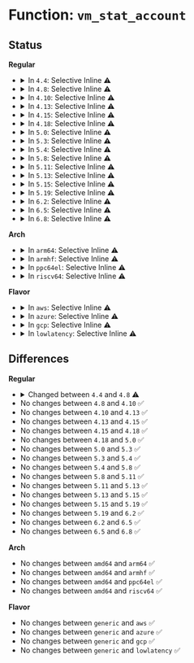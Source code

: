 # Function: <code>vm_stat_account</code>

## Status
<b>Regular</b>
<ul>
<li>
<details>
<summary>In <code>4.4</code>: Selective Inline ⚠️</summary>

```c
void vm_stat_account(struct mm_struct *mm, long unsigned int flags, struct file *file, long int pages);
```

**Collision:** Unique Global

**Inline:** Selective

**Transformation:** False

**Instances:**

```
In mm/mmap.c (ffffffff811c5990)
Location: mm/mmap.c:1216
Inline: True
Inline callers:
  - mm/mmap.c:expand_downwards
  - mm/mmap.c:do_munmap
  - mm/mmap.c:mmap_region
Direct callers:
  - kernel/fork.c:copy_process
  - mm/mprotect.c:mprotect_fixup
  - mm/mprotect.c:mprotect_fixup
  - mm/mremap.c:move_vma
  - mm/mremap.c:SyS_mremap
```
**Symbols:**

```
ffffffff811c5990-ffffffff811c59d1: vm_stat_account (STB_GLOBAL)
```
</details>
</li>
<li>
<details>
<summary>In <code>4.8</code>: Selective Inline ⚠️</summary>

```c
void vm_stat_account(struct mm_struct *mm, vm_flags_t flags, long int npages);
```

**Collision:** Unique Global

**Inline:** Selective

**Transformation:** False

**Instances:**

```
In mm/mmap.c (ffffffff811e2748)
Location: mm/mmap.c:2966
Inline: True
Inline callers:
  - mm/mmap.c:__install_special_mapping
  - mm/mmap.c:do_munmap
  - mm/mmap.c:expand_downwards
  - mm/mmap.c:mmap_region
Direct callers:
  - mm/mprotect.c:mprotect_fixup
  - mm/mprotect.c:mprotect_fixup
  - mm/mremap.c:SyS_mremap
  - mm/mremap.c:move_vma
```
**Symbols:**

```
ffffffff811e42b0-ffffffff811e42ff: vm_stat_account (STB_GLOBAL)
```
</details>
</li>
<li>
<details>
<summary>In <code>4.10</code>: Selective Inline ⚠️</summary>

```c
void vm_stat_account(struct mm_struct *mm, vm_flags_t flags, long int npages);
```

**Collision:** Unique Global

**Inline:** Selective

**Transformation:** False

**Instances:**

```
In mm/mmap.c (ffffffff811f2718)
Location: mm/mmap.c:3119
Inline: True
Inline callers:
  - mm/mmap.c:__install_special_mapping
  - mm/mmap.c:do_munmap
  - mm/mmap.c:expand_downwards
  - mm/mmap.c:mmap_region
Direct callers:
  - mm/mprotect.c:mprotect_fixup
  - mm/mprotect.c:mprotect_fixup
  - mm/mremap.c:SyS_mremap
  - mm/mremap.c:move_vma
```
**Symbols:**

```
ffffffff811f42b0-ffffffff811f42ff: vm_stat_account (STB_GLOBAL)
```
</details>
</li>
<li>
<details>
<summary>In <code>4.13</code>: Selective Inline ⚠️</summary>

```c
void vm_stat_account(struct mm_struct *mm, vm_flags_t flags, long int npages);
```

**Collision:** Unique Global

**Inline:** Selective

**Transformation:** False

**Instances:**

```
In mm/mmap.c (ffffffff811fd6ce)
Location: mm/mmap.c:3173
Inline: True
Inline callers:
  - mm/mmap.c:__install_special_mapping
  - mm/mmap.c:do_munmap
  - mm/mmap.c:expand_downwards
  - mm/mmap.c:mmap_region
Direct callers:
  - mm/mprotect.c:mprotect_fixup
  - mm/mprotect.c:mprotect_fixup
  - mm/mremap.c:SyS_mremap
  - mm/mremap.c:move_vma
```
**Symbols:**

```
ffffffff811ff230-ffffffff811ff27f: vm_stat_account (STB_GLOBAL)
```
</details>
</li>
<li>
<details>
<summary>In <code>4.15</code>: Selective Inline ⚠️</summary>

```c
void vm_stat_account(struct mm_struct *mm, vm_flags_t flags, long int npages);
```

**Collision:** Unique Global

**Inline:** Selective

**Transformation:** False

**Instances:**

```
In mm/mmap.c (ffffffff81215c6e)
Location: mm/mmap.c:3216
Inline: True
Inline callers:
  - mm/mmap.c:__install_special_mapping
  - mm/mmap.c:do_munmap
  - mm/mmap.c:expand_downwards
  - mm/mmap.c:mmap_region
Direct callers:
  - mm/mprotect.c:mprotect_fixup
  - mm/mprotect.c:mprotect_fixup
  - mm/mremap.c:SyS_mremap
  - mm/mremap.c:move_vma
```
**Symbols:**

```
ffffffff81217830-ffffffff8121787f: vm_stat_account (STB_GLOBAL)
```
</details>
</li>
<li>
<details>
<summary>In <code>4.18</code>: Selective Inline ⚠️</summary>

```c
void vm_stat_account(struct mm_struct *mm, vm_flags_t flags, long int npages);
```

**Collision:** Unique Global

**Inline:** Selective

**Transformation:** False

**Instances:**

```
In mm/mmap.c (ffffffff81236a9d)
Location: mm/mmap.c:3273
Inline: True
Inline callers:
  - mm/mmap.c:__install_special_mapping
  - mm/mmap.c:do_munmap
  - mm/mmap.c:expand_downwards
  - mm/mmap.c:mmap_region
Direct callers:
  - kernel/fork.c:copy_mm
  - mm/mprotect.c:mprotect_fixup
  - mm/mprotect.c:mprotect_fixup
  - mm/mremap.c:__ia32_sys_mremap
  - mm/mremap.c:__x64_sys_mremap
  - mm/mremap.c:move_vma
```
**Symbols:**

```
ffffffff81238b80-ffffffff81238bcd: vm_stat_account (STB_GLOBAL)
```
</details>
</li>
<li>
<details>
<summary>In <code>5.0</code>: Selective Inline ⚠️</summary>

```c
void vm_stat_account(struct mm_struct *mm, vm_flags_t flags, long int npages);
```

**Collision:** Unique Global

**Inline:** Selective

**Transformation:** False

**Instances:**

```
In mm/mmap.c (ffffffff8124a34d)
Location: mm/mmap.c:3317
Inline: True
Inline callers:
  - mm/mmap.c:__install_special_mapping
  - mm/mmap.c:__do_munmap
  - mm/mmap.c:expand_downwards
  - mm/mmap.c:mmap_region
Direct callers:
  - mm/mprotect.c:mprotect_fixup
  - mm/mprotect.c:mprotect_fixup
  - mm/mremap.c:__ia32_sys_mremap
  - mm/mremap.c:__x64_sys_mremap
  - mm/mremap.c:move_vma
```
**Symbols:**

```
ffffffff8124c540-ffffffff8124c58d: vm_stat_account (STB_GLOBAL)
```
</details>
</li>
<li>
<details>
<summary>In <code>5.3</code>: Selective Inline ⚠️</summary>

```c
void vm_stat_account(struct mm_struct *mm, vm_flags_t flags, long int npages);
```

**Collision:** Unique Global

**Inline:** Selective

**Transformation:** False

**Instances:**

```
In mm/mmap.c (ffffffff8125c69b)
Location: mm/mmap.c:3323
Inline: True
Inline callers:
  - mm/mmap.c:__install_special_mapping
  - mm/mmap.c:__do_munmap
  - mm/mmap.c:expand_downwards
  - mm/mmap.c:mmap_region
Direct callers:
  - kernel/fork.c:dup_mmap
  - mm/mprotect.c:mprotect_fixup
  - mm/mprotect.c:mprotect_fixup
  - mm/mremap.c:__ia32_sys_mremap
  - mm/mremap.c:__x64_sys_mremap
  - mm/mremap.c:move_vma
```
**Symbols:**

```
ffffffff8125e970-ffffffff8125e9bd: vm_stat_account (STB_GLOBAL)
```
</details>
</li>
<li>
<details>
<summary>In <code>5.4</code>: Selective Inline ⚠️</summary>

```c
void vm_stat_account(struct mm_struct *mm, vm_flags_t flags, long int npages);
```

**Collision:** Unique Global

**Inline:** Selective

**Transformation:** False

**Instances:**

```
In mm/mmap.c (ffffffff8126adfb)
Location: mm/mmap.c:3329
Inline: True
Inline callers:
  - mm/mmap.c:__install_special_mapping
  - mm/mmap.c:__do_munmap
  - mm/mmap.c:expand_downwards
  - mm/mmap.c:mmap_region
Direct callers:
  - kernel/fork.c:dup_mmap
  - mm/mprotect.c:mprotect_fixup
  - mm/mprotect.c:mprotect_fixup
  - mm/mremap.c:__ia32_sys_mremap
  - mm/mremap.c:__x64_sys_mremap
  - mm/mremap.c:move_vma
```
**Symbols:**

```
ffffffff8126d180-ffffffff8126d1cd: vm_stat_account (STB_GLOBAL)
```
</details>
</li>
<li>
<details>
<summary>In <code>5.8</code>: Selective Inline ⚠️</summary>

```c
void vm_stat_account(struct mm_struct *mm, vm_flags_t flags, long int npages);
```

**Collision:** Unique Global

**Inline:** Selective

**Transformation:** False

**Instances:**

```
In mm/mmap.c (ffffffff8129d01b)
Location: mm/mmap.c:3341
Inline: True
Inline callers:
  - mm/mmap.c:__install_special_mapping
  - mm/mmap.c:__do_munmap
  - mm/mmap.c:expand_downwards
  - mm/mmap.c:mmap_region
Direct callers:
  - kernel/fork.c:dup_mmap
  - mm/mprotect.c:mprotect_fixup
  - mm/mprotect.c:mprotect_fixup
  - mm/mremap.c:__do_sys_mremap
  - mm/mremap.c:move_vma
```
**Symbols:**

```
ffffffff8129d380-ffffffff8129d3cd: vm_stat_account (STB_GLOBAL)
```
</details>
</li>
<li>
<details>
<summary>In <code>5.11</code>: Selective Inline ⚠️</summary>

```c
void vm_stat_account(struct mm_struct *mm, vm_flags_t flags, long int npages);
```

**Collision:** Unique Global

**Inline:** Selective

**Transformation:** False

**Instances:**

```
In mm/mmap.c (ffffffff812a841f)
Location: mm/mmap.c:3399
Inline: True
Inline callers:
  - mm/mmap.c:__install_special_mapping
  - mm/mmap.c:__do_munmap
  - mm/mmap.c:expand_downwards
  - mm/mmap.c:mmap_region
Direct callers:
  - kernel/fork.c:dup_mmap
  - mm/mprotect.c:mprotect_fixup
  - mm/mprotect.c:mprotect_fixup
  - mm/mremap.c:__do_sys_mremap
  - mm/mremap.c:move_vma
  - mm/mremap.c:move_vma
```
**Symbols:**

```
ffffffff812a8780-ffffffff812a87cd: vm_stat_account (STB_GLOBAL)
```
</details>
</li>
<li>
<details>
<summary>In <code>5.13</code>: Selective Inline ⚠️</summary>

```c
void vm_stat_account(struct mm_struct *mm, vm_flags_t flags, long int npages);
```

**Collision:** Unique Global

**Inline:** Selective

**Transformation:** False

**Instances:**

```
In mm/mmap.c (ffffffff812abe2f)
Location: mm/mmap.c:3370
Inline: True
Inline callers:
  - mm/mmap.c:__install_special_mapping
  - mm/mmap.c:__do_munmap
  - mm/mmap.c:expand_downwards
  - mm/mmap.c:mmap_region
Direct callers:
  - kernel/fork.c:dup_mmap
  - mm/mprotect.c:mprotect_fixup
  - mm/mprotect.c:mprotect_fixup
  - mm/mremap.c:__do_sys_mremap
  - mm/mremap.c:move_vma
  - mm/mremap.c:move_vma
```
**Symbols:**

```
ffffffff812adc30-ffffffff812adc7d: vm_stat_account (STB_GLOBAL)
```
</details>
</li>
<li>
<details>
<summary>In <code>5.15</code>: Selective Inline ⚠️</summary>

```c
void vm_stat_account(struct mm_struct *mm, vm_flags_t flags, long int npages);
```

**Collision:** Unique Global

**Inline:** Selective

**Transformation:** False

**Instances:**

```
In mm/mmap.c (ffffffff812ed52f)
Location: mm/mmap.c:3350
Inline: True
Inline callers:
  - mm/mmap.c:__install_special_mapping
  - mm/mmap.c:__do_munmap
  - mm/mmap.c:expand_downwards
  - mm/mmap.c:mmap_region
Direct callers:
  - kernel/fork.c:dup_mmap
  - mm/mprotect.c:mprotect_fixup
  - mm/mprotect.c:mprotect_fixup
  - mm/mremap.c:__do_sys_mremap
  - mm/mremap.c:move_vma
  - mm/mremap.c:move_vma
```
**Symbols:**

```
ffffffff812ef3a0-ffffffff812ef3ed: vm_stat_account (STB_GLOBAL)
```
</details>
</li>
<li>
<details>
<summary>In <code>5.19</code>: Selective Inline ⚠️</summary>

```c
void vm_stat_account(struct mm_struct *mm, vm_flags_t flags, long int npages);
```

**Collision:** Unique Global

**Inline:** Selective

**Transformation:** False

**Instances:**

```
In mm/mmap.c (ffffffff813508b2)
Location: mm/mmap.c:3343
Inline: True
Inline callers:
  - mm/mmap.c:__install_special_mapping
  - mm/mmap.c:__do_munmap
  - mm/mmap.c:expand_downwards
  - mm/mmap.c:mmap_region
Direct callers:
  - kernel/fork.c:dup_mmap
  - mm/mprotect.c:mprotect_fixup
  - mm/mprotect.c:mprotect_fixup
  - mm/mremap.c:__do_sys_mremap
  - mm/mremap.c:move_vma
  - mm/mremap.c:move_vma
```
**Symbols:**

```
ffffffff81352810-ffffffff8135288b: vm_stat_account (STB_GLOBAL)
```
</details>
</li>
<li>
<details>
<summary>In <code>6.2</code>: Selective Inline ⚠️</summary>

```c
void vm_stat_account(struct mm_struct *mm, vm_flags_t flags, long int npages);
```

**Collision:** Unique Global

**Inline:** Selective

**Transformation:** False

**Instances:**

```
In mm/mmap.c (ffffffff813ca2cf)
Location: mm/mmap.c:3302
Inline: True
Inline callers:
  - mm/mmap.c:__install_special_mapping
  - mm/mmap.c:mmap_region
  - mm/mmap.c:do_mas_align_munmap
  - mm/mmap.c:expand_downwards
Direct callers:
  - kernel/fork.c:dup_mmap
  - mm/mprotect.c:mprotect_fixup
  - mm/mprotect.c:mprotect_fixup
  - mm/mremap.c:__do_sys_mremap
  - mm/mremap.c:move_vma
  - mm/mremap.c:move_vma
```
**Symbols:**

```
ffffffff813cc860-ffffffff813cc8db: vm_stat_account (STB_GLOBAL)
```
</details>
</li>
<li>
<details>
<summary>In <code>6.5</code>: Selective Inline ⚠️</summary>

```c
void vm_stat_account(struct mm_struct *mm, vm_flags_t flags, long int npages);
```

**Collision:** Unique Global

**Inline:** Selective

**Transformation:** False

**Instances:**

```
In mm/mmap.c (ffffffff813fe83f)
Location: mm/mmap.c:3397
Inline: True
Inline callers:
  - mm/mmap.c:__install_special_mapping
  - mm/mmap.c:mmap_region
  - mm/mmap.c:do_vmi_align_munmap
  - mm/mmap.c:expand_downwards
Direct callers:
  - kernel/fork.c:dup_mmap
  - mm/mprotect.c:mprotect_fixup
  - mm/mprotect.c:mprotect_fixup
  - mm/mremap.c:__do_sys_mremap
  - mm/mremap.c:move_vma
  - mm/mremap.c:move_vma
```
**Symbols:**

```
ffffffff81401130-ffffffff814011ab: vm_stat_account (STB_GLOBAL)
```
</details>
</li>
<li>
<details>
<summary>In <code>6.8</code>: Selective Inline ⚠️</summary>

```c
void vm_stat_account(struct mm_struct *mm, vm_flags_t flags, long int npages);
```

**Collision:** Unique Global

**Inline:** Selective

**Transformation:** False

**Instances:**

```
In mm/mmap.c (ffffffff8142acc3)
Location: mm/mmap.c:3485
Inline: True
Inline callers:
  - mm/mmap.c:__install_special_mapping
  - mm/mmap.c:mmap_region
  - mm/mmap.c:do_vmi_align_munmap
  - mm/mmap.c:expand_downwards
Direct callers:
  - kernel/fork.c:dup_mmap
  - mm/mprotect.c:mprotect_fixup
  - mm/mprotect.c:mprotect_fixup
  - mm/mremap.c:__do_sys_mremap
  - mm/mremap.c:move_vma
  - mm/mremap.c:move_vma
```
**Symbols:**

```
ffffffff8142d770-ffffffff8142d7f2: vm_stat_account (STB_GLOBAL)
```
</details>
</li>
</ul>
<b>Arch</b>
<ul>
<li>
<details>
<summary>In <code>arm64</code>: Selective Inline ⚠️</summary>

```c
void vm_stat_account(struct mm_struct *mm, vm_flags_t flags, long int npages);
```

**Collision:** Unique Global

**Inline:** Selective

**Transformation:** False

**Instances:**

```
In mm/mmap.c (ffff8000103024e8)
Location: mm/mmap.c:3329
Inline: True
Inline callers:
  - mm/mmap.c:__install_special_mapping
  - mm/mmap.c:__do_munmap
  - mm/mmap.c:expand_downwards
  - mm/mmap.c:mmap_region
Direct callers:
  - kernel/fork.c:dup_mmap
  - mm/mprotect.c:mprotect_fixup
  - mm/mprotect.c:mprotect_fixup
  - mm/mremap.c:__arm64_sys_mremap
  - mm/mremap.c:move_vma
```
**Symbols:**

```
ffff800010304110-ffff8000103041b8: vm_stat_account (STB_GLOBAL)
```
</details>
</li>
<li>
<details>
<summary>In <code>armhf</code>: Selective Inline ⚠️</summary>

```c
void vm_stat_account(struct mm_struct *mm, vm_flags_t flags, long int npages);
```

**Collision:** Unique Global

**Inline:** Selective

**Transformation:** False

**Instances:**

```
In mm/mmap.c (c0520be8)
Location: mm/mmap.c:3329
Inline: True
Inline callers:
  - mm/mmap.c:__install_special_mapping
  - mm/mmap.c:__do_munmap
  - mm/mmap.c:expand_downwards
  - mm/mmap.c:mmap_region
Direct callers:
  - kernel/fork.c:dup_mmap
  - mm/mprotect.c:mprotect_fixup
  - mm/mprotect.c:mprotect_fixup
  - mm/mremap.c:__se_sys_mremap
  - mm/mremap.c:move_vma
```
**Symbols:**

```
c0522934-c05229a8: vm_stat_account (STB_GLOBAL)
```
</details>
</li>
<li>
<details>
<summary>In <code>ppc64el</code>: Selective Inline ⚠️</summary>

```c
void vm_stat_account(struct mm_struct *mm, vm_flags_t flags, long int npages);
```

**Collision:** Unique Global

**Inline:** Selective

**Transformation:** False

**Instances:**

```
In mm/mmap.c (c0000000003ce9d0)
Location: mm/mmap.c:3329
Inline: True
Inline callers:
  - mm/mmap.c:__install_special_mapping
  - mm/mmap.c:__do_munmap
  - mm/mmap.c:expand_downwards
  - mm/mmap.c:mmap_region
Direct callers:
  - kernel/fork.c:dup_mmap
  - mm/mprotect.c:mprotect_fixup
  - mm/mprotect.c:mprotect_fixup
  - mm/mremap.c:__se_sys_mremap
  - mm/mremap.c:move_vma
```
**Symbols:**

```
c0000000003d0f70-c0000000003d0fe0: vm_stat_account (STB_GLOBAL)
```
</details>
</li>
<li>
<details>
<summary>In <code>riscv64</code>: Selective Inline ⚠️</summary>

```c
void vm_stat_account(struct mm_struct *mm, vm_flags_t flags, long int npages);
```

**Collision:** Unique Global

**Inline:** Selective

**Transformation:** False

**Instances:**

```
In mm/mmap.c (ffffffe00020f444)
Location: mm/mmap.c:3329
Inline: True
Inline callers:
  - mm/mmap.c:__install_special_mapping
  - mm/mmap.c:__do_munmap
  - mm/mmap.c:expand_downwards
  - mm/mmap.c:mmap_region
Direct callers:
  - kernel/fork.c:dup_mmap
  - mm/mprotect.c:mprotect_fixup
  - mm/mprotect.c:mprotect_fixup
  - mm/mremap.c:__se_sys_mremap
  - mm/mremap.c:move_vma
```
**Symbols:**

```
ffffffe0002109e6-ffffffe000210a66: vm_stat_account (STB_GLOBAL)
```
</details>
</li>
</ul>
<b>Flavor</b>
<ul>
<li>
<details>
<summary>In <code>aws</code>: Selective Inline ⚠️</summary>

```c
void vm_stat_account(struct mm_struct *mm, vm_flags_t flags, long int npages);
```

**Collision:** Unique Global

**Inline:** Selective

**Transformation:** False

**Instances:**

```
In mm/mmap.c (ffffffff8126344b)
Location: mm/mmap.c:3329
Inline: True
Inline callers:
  - mm/mmap.c:__install_special_mapping
  - mm/mmap.c:__do_munmap
  - mm/mmap.c:expand_downwards
  - mm/mmap.c:mmap_region
Direct callers:
  - kernel/fork.c:dup_mmap
  - mm/mprotect.c:mprotect_fixup
  - mm/mprotect.c:mprotect_fixup
  - mm/mremap.c:__ia32_sys_mremap
  - mm/mremap.c:__x64_sys_mremap
  - mm/mremap.c:move_vma
```
**Symbols:**

```
ffffffff812657d0-ffffffff8126581d: vm_stat_account (STB_GLOBAL)
```
</details>
</li>
<li>
<details>
<summary>In <code>azure</code>: Selective Inline ⚠️</summary>

```c
void vm_stat_account(struct mm_struct *mm, vm_flags_t flags, long int npages);
```

**Collision:** Unique Global

**Inline:** Selective

**Transformation:** False

**Instances:**

```
In mm/mmap.c (ffffffff8125586b)
Location: mm/mmap.c:3329
Inline: True
Inline callers:
  - mm/mmap.c:__install_special_mapping
  - mm/mmap.c:__do_munmap
  - mm/mmap.c:expand_downwards
  - mm/mmap.c:mmap_region
Direct callers:
  - kernel/fork.c:dup_mmap
  - mm/mprotect.c:mprotect_fixup
  - mm/mprotect.c:mprotect_fixup
  - mm/mremap.c:__ia32_sys_mremap
  - mm/mremap.c:__x64_sys_mremap
  - mm/mremap.c:move_vma
```
**Symbols:**

```
ffffffff81257bf0-ffffffff81257c3d: vm_stat_account (STB_GLOBAL)
```
</details>
</li>
<li>
<details>
<summary>In <code>gcp</code>: Selective Inline ⚠️</summary>

```c
void vm_stat_account(struct mm_struct *mm, vm_flags_t flags, long int npages);
```

**Collision:** Unique Global

**Inline:** Selective

**Transformation:** False

**Instances:**

```
In mm/mmap.c (ffffffff812611eb)
Location: mm/mmap.c:3329
Inline: True
Inline callers:
  - mm/mmap.c:__install_special_mapping
  - mm/mmap.c:__do_munmap
  - mm/mmap.c:expand_downwards
  - mm/mmap.c:mmap_region
Direct callers:
  - kernel/fork.c:dup_mmap
  - mm/mprotect.c:mprotect_fixup
  - mm/mprotect.c:mprotect_fixup
  - mm/mremap.c:__ia32_sys_mremap
  - mm/mremap.c:__x64_sys_mremap
  - mm/mremap.c:move_vma
```
**Symbols:**

```
ffffffff81263570-ffffffff812635bd: vm_stat_account (STB_GLOBAL)
```
</details>
</li>
<li>
<details>
<summary>In <code>lowlatency</code>: Selective Inline ⚠️</summary>

```c
void vm_stat_account(struct mm_struct *mm, vm_flags_t flags, long int npages);
```

**Collision:** Unique Global

**Inline:** Selective

**Transformation:** False

**Instances:**

```
In mm/mmap.c (ffffffff81270bbb)
Location: mm/mmap.c:3329
Inline: True
Inline callers:
  - mm/mmap.c:__install_special_mapping
  - mm/mmap.c:__do_munmap
  - mm/mmap.c:expand_downwards
  - mm/mmap.c:mmap_region
Direct callers:
  - kernel/fork.c:dup_mmap
  - mm/mprotect.c:mprotect_fixup
  - mm/mprotect.c:mprotect_fixup
  - mm/mremap.c:__ia32_sys_mremap
  - mm/mremap.c:__x64_sys_mremap
  - mm/mremap.c:move_vma
```
**Symbols:**

```
ffffffff81272f30-ffffffff81272f7d: vm_stat_account (STB_GLOBAL)
```
</details>
</li>
</ul>

## Differences
<b>Regular</b>
<ul>
<li>
<details>
<summary>Changed between <code>4.4</code> and <code>4.8</code> ⚠️</summary>
<ul>
<li>
<b>Param added. </b>
<code>long int npages</code>
</li>
<li>
<b>Param removed. </b>
<code>struct file *file</code>
</li>
<li>
<b>Param removed. </b>
<code>long int pages</code>
</li>
<li>
<b>Param type changed. </b>
<code>long unsigned int flags</code> ➡️ <code>vm_flags_t flags</code>
</li>
</ul>
</details>
</li>
<li>
No changes between <code>4.8</code> and <code>4.10</code> ✅
</li>
<li>
No changes between <code>4.10</code> and <code>4.13</code> ✅
</li>
<li>
No changes between <code>4.13</code> and <code>4.15</code> ✅
</li>
<li>
No changes between <code>4.15</code> and <code>4.18</code> ✅
</li>
<li>
No changes between <code>4.18</code> and <code>5.0</code> ✅
</li>
<li>
No changes between <code>5.0</code> and <code>5.3</code> ✅
</li>
<li>
No changes between <code>5.3</code> and <code>5.4</code> ✅
</li>
<li>
No changes between <code>5.4</code> and <code>5.8</code> ✅
</li>
<li>
No changes between <code>5.8</code> and <code>5.11</code> ✅
</li>
<li>
No changes between <code>5.11</code> and <code>5.13</code> ✅
</li>
<li>
No changes between <code>5.13</code> and <code>5.15</code> ✅
</li>
<li>
No changes between <code>5.15</code> and <code>5.19</code> ✅
</li>
<li>
No changes between <code>5.19</code> and <code>6.2</code> ✅
</li>
<li>
No changes between <code>6.2</code> and <code>6.5</code> ✅
</li>
<li>
No changes between <code>6.5</code> and <code>6.8</code> ✅
</li>
</ul>
<b>Arch</b>
<ul>
<li>
No changes between <code>amd64</code> and <code>arm64</code> ✅
</li>
<li>
No changes between <code>amd64</code> and <code>armhf</code> ✅
</li>
<li>
No changes between <code>amd64</code> and <code>ppc64el</code> ✅
</li>
<li>
No changes between <code>amd64</code> and <code>riscv64</code> ✅
</li>
</ul>
<b>Flavor</b>
<ul>
<li>
No changes between <code>generic</code> and <code>aws</code> ✅
</li>
<li>
No changes between <code>generic</code> and <code>azure</code> ✅
</li>
<li>
No changes between <code>generic</code> and <code>gcp</code> ✅
</li>
<li>
No changes between <code>generic</code> and <code>lowlatency</code> ✅
</li>
</ul>

